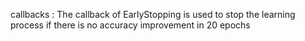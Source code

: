 callbacks : The callback of EarlyStopping is used to stop the learning process if there is no accuracy improvement in 20 epochs

